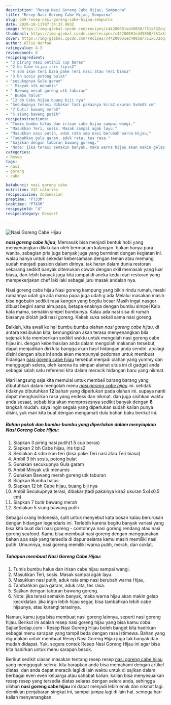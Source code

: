 ```yaml
---
description: "Resep Nasi Goreng Cabe Hijau, Sempurna"
title: "Resep Nasi Goreng Cabe Hijau, Sempurna"
slug: 659-resep-nasi-goreng-cabe-hijau-sempurna
date: 2020-10-11T07:34:37.993Z
image: https://img-global.cpcdn.com/recipes/c44200001ed49858/751x532cq70/nasi-goreng-cabe-hijau-foto-resep-utama.jpg
thumbnail: https://img-global.cpcdn.com/recipes/c44200001ed49858/751x532cq70/nasi-goreng-cabe-hijau-foto-resep-utama.jpg
cover: https://img-global.cpcdn.com/recipes/c44200001ed49858/751x532cq70/nasi-goreng-cabe-hijau-foto-resep-utama.jpg
author: Ollie Norton
ratingvalue: 4.3
reviewcount: 8
recipeingredient:
- "3 piring nasi putih15 cup beras"
- "2 bh Cabe hijau iris tipis2"
- "4 sdm ikan teri bisa pake Teri nasi atau Teri biasa"
- "3 bh sosis potong bulat"
- "secukupnya Gula garam"
- " Minyak utk menumis"
- " Bawang merah goreng utk taburan"
- " Bumbu halus"
- "12 bh Cabe hijau buang biji nya"
- "Secukupnya terasi dibakar tadi pakainya kira2 ukuran 5x4x05 cm"
- "7 butir bawang merah"
- "5 siung bawang putih"
recipeinstructions:
- "Tumis bumbu halus dan irisan cabe hijau sampai wangi."
- "Masukkan Teri, sosis. Masak sampai agak layu."
- "Masukkan nasi putih, aduk rata smp nasi berubah warna Hijau,"
- "Tambahkan gula garam, aduk rata, tes rasa."
- "Sajikan dengan taburan bawang goreng."
- "Note: jika terasi semakin banyak, maka warna hijau akan makin gelap kecoklatan. jika ingin lebih hijau segar, bisa tambahkan lebih cabe hijaunya, atau kurangi terasinya."
categories:
- Resep
tags:
- nasi
- goreng
- cabe

katakunci: nasi goreng cabe 
nutrition: 242 calories
recipecuisine: Indonesian
preptime: "PT33M"
cooktime: "PT45M"
recipeyield: "4"
recipecategory: Dessert

---
```



![Nasi Goreng Cabe Hijau](https://img-global.cpcdn.com/recipes/c44200001ed49858/751x532cq70/nasi-goreng-cabe-hijau-foto-resep-utama.jpg)

<b><i>nasi goreng cabe hijau</i></b>, Memasak bisa menjadi bentuk hobi yang menyenangkan dilakukan oleh bermacam kalangan. bukan hanya para wanita, sebagian pria juga banyak juga yang berminat dengan kegiatan ini. walau hanya untuk sekedar kebersamaan dengan teman atau memang sudah menjadi passion dalam dirinya. tak heran dalam dunia restoran sekarang sedikit banyak ditemukan cowok dengan skill memasak yang luar biasa, dan lebih banyak juga kita jumpai di aneka kedai dan restoran yang mempekerjakan chef laki laki sebagai juru masak andalan nya.

Nasi goreng cabe hijau Nasi goreng kampung yang bikin rindu rumah, meski rumahnya udah ga ada mama papa juga udah g ada Melalui masakan masih bisa ngobatin sedikit rasa kangen yang begitu besar Masih ingat nasgor dibuat begini sama alm.papa, betapa enaknya dengan bumbu simpel Kalo kata mama, semakin simpel bumbunya. Kalau ada nasi sisa di rumah biasanya diolah jadi nasi goreng. Kakak suka sekali sama nasi goreng.

Baiklah, kita awali ke hal bumbu bumbu olahan <i>nasi goreng cabe hijau</i>. di antara kesibukan kita, kemungkinan akan terasa menyenangkan bila sejenak kita memberikan sedikit waktu untuk mengolah nasi goreng cabe hijau ini. dengan keberhasilan anda dalam mengolah makanan tersebut, dapat menjadikan diri kita bangga akan hasil hidangan anda sendiri. apalagi disini dengan situs ini anda akan mempunyai pedoman untuk membuat hidangan <u>nasi goreng cabe hijau</u> tersebut menjadi olahan yang yummy dan menggugah selera, oleh karena itu simpan alamat situs ini di gadget anda sebagai salah satu referensi kita dalam meracik hidangan baru yang nikmat.


Mari langsung saja kita memulai untuk membeli barang barang yang dibutuhkan dalam mengolah menu <u><i>nasi goreng cabe hijau</i></u> ini. setidak tidaknya dibutuhkan <b>12</b> bahan yang diperlukan pada olahan ini. supaya nanti dapat menghasilkan rasa yang endess dan nikmat. dan juga sisihkan waktu anda sesaat, sebab kita akan memprosesnya sedikit banyak dengan <b>6</b> langkah mudah. saya ingin segala yang diperlukan sudah kalian punya disini, yuk mari kita buat dengan mengamati dulu bahan baku berikut ini.

<!--inarticleads1-->

##### Bahan pokok dan bumbu-bumbu yang diperlukan dalam menyiapkan Nasi Goreng Cabe Hijau:

1. Siapkan 3 piring nasi putih(1.5 cup beras)
1. Siapkan 2 bh Cabe hijau, iris tipis2
1. Sediakan 4 sdm ikan teri (bisa pake Teri nasi atau Teri biasa)
1. Ambil 3 bh sosis, potong bulat
1. Gunakan secukupnya Gula garam
1. Ambil  Minyak utk menumis
1. Gunakan  Bawang merah goreng utk taburan
1. Siapkan  Bumbu halus:
1. Siapkan 12 bh Cabe hijau, buang biji nya
1. Ambil Secukupnya terasi, dibakar (tadi pakainya kira2 ukuran 5x4x0.5 cm)
1. Siapkan 7 butir bawang merah
1. Sediakan 5 siung bawang putih


Sebagai orang Indonesia, sulit untuk menyebut kata bosan kalau berurusan dengan hidangan legendaris ini. Terlebih karena begitu banyak variasi yang bisa kita buat dari nasi goreng - contohnya nasi goreng rendang atau nasi goreng seafood. Kamu bisa membuat nasi goreng dengan menggunakan bahan apa saja yang tersedia di dapur selama kamu masih memiliki nasi putih. Umumnya, nasi goreng memiliki warna putih, merah, dan coklat. 

<!--inarticleads2-->

##### Tahapan membuat Nasi Goreng Cabe Hijau:

1. Tumis bumbu halus dan irisan cabe hijau sampai wangi.
1. Masukkan Teri, sosis. Masak sampai agak layu.
1. Masukkan nasi putih, aduk rata smp nasi berubah warna Hijau,
1. Tambahkan gula garam, aduk rata, tes rasa.
1. Sajikan dengan taburan bawang goreng.
1. Note: jika terasi semakin banyak, maka warna hijau akan makin gelap kecoklatan. jika ingin lebih hijau segar, bisa tambahkan lebih cabe hijaunya, atau kurangi terasinya.


Namun, kamu juga bisa membuat nasi goreng lainnya, seperti nasi goreng hijau. Berikut ini adalah resep nasi goreng hijau yang bisa kamu coba. SajianSedap.com - Resep Nasi Goreng Hijau boleh banget kita hadirkan sebagai menu sarapan yang tampil beda dengan rasa istimewa. Bahan yang digunakan untuk membuat Resep Nasi Goreng Hijau juga tak banyak dan mudah didapat. Yuk, segera contek Resep Nasi Goreng Hijau ini agar bisa kita hadirkan untuk menu sarapan besok. 

Berikut sedikit ulasan masakan tentang resep resep <u>nasi goreng cabe hijau</u> yang menggugah selera. kita harapkan anda bisa memahami dengan artikel diatas, dan anda dapat meracik lagi di lain waktu untuk di sajikan dalam berbagai even even keluarga atau sahabat kalian. kalian bisa menyesuaikan resep resep yang tersedia diatas selaras dengan selera anda, sehingga olahan <b>nasi goreng cabe hijau</b> ini dapat menjadi lebih enak dan nikmat lagi. demikian penjabaran singkat ini, sampai jumpa lagi di lain hal. semoga hari kalian menyenangkan.
